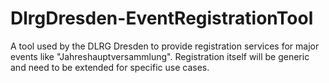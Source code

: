# DlrgDresden-EventRegistrationTool
A tool used by the DLRG Dresden to provide registration services for major events like "Jahreshauptversammlung". Registration itself will be generic and need to be extended for specific use cases. 
